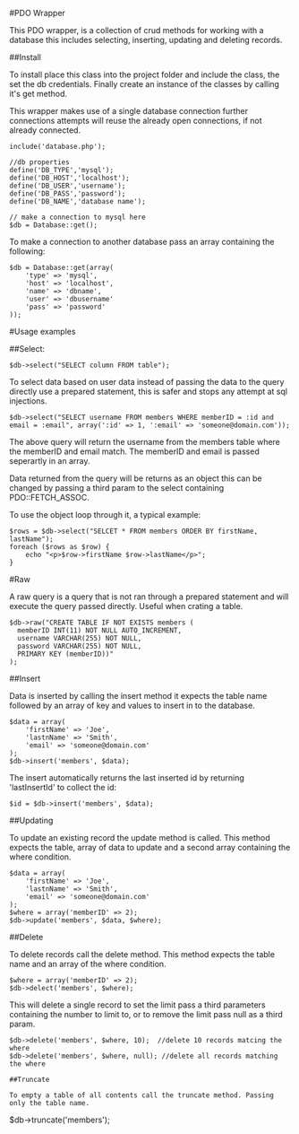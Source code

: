 #PDO Wrapper

This PDO wrapper, is a collection of crud methods for working with a database this includes selecting, inserting, updating and deleting records.

##Install

To install place this class into the project folder and include the class, the set the db credentials. Finally create an instance of the classes by calling it's get method.

This wrapper makes use of a single database connection further connections attempts will reuse the already open connections, if not already connected.

````
include('database.php');

//db properties
define('DB_TYPE','mysql');
define('DB_HOST','localhost');
define('DB_USER','username');
define('DB_PASS','password');
define('DB_NAME','database name');

// make a connection to mysql here
$db = Database::get();
````

To make a connection to another database pass an array containing the following:

````
$db = Database::get(array(
	'type' => 'mysql',
	'host' => 'localhost',
	'name' => 'dbname',
	'user' => 'dbusername'
	'pass' => 'password'
));
````

#Usage examples

##Select:

````
$db->select("SELECT column FROM table");
````

To select data based on user data instead of passing the data to the query directly use a prepared statement, this is safer and stops any attempt at sql injections.

````
$db->select("SELECT username FROM members WHERE memberID = :id and email = :email", array(':id' => 1, ':email' => 'someone@domain.com'));
````

The above query will return the username from the members table where the memberID and email match. The memberID and email is passed seperartly in an array.

Data returned from the query will be returns as an object this can be changed by passing a third param to the select containing PDO::FETCH_ASSOC.

To use the object loop through it, a typical example:

````
$rows = $db->select("SELCET * FROM members ORDER BY firstName, lastName");
foreach ($rows as $row) {
    echo "<p>$row->firstName $row->lastName</p>";
}
````

#Raw

A raw query is a query that is not ran through a prepared statement and will execute the query passed directly. Useful when crating a table.

````
$db->raw("CREATE TABLE IF NOT EXISTS members (
  memberID INT(11) NOT NULL AUTO_INCREMENT,
  username VARCHAR(255) NOT NULL,
  password VARCHAR(255) NOT NULL,
  PRIMARY KEY (memberID))"
);
````

##Insert

Data is inserted by calling the insert method it expects the table name followed by an array of key and values to insert in to the database.

````
$data = array(
    'firstName' => 'Joe',
    'lastnName' => 'Smith',
    'email' => 'someone@domain.com'
);
$db->insert('members', $data);
````

The insert automatically returns the last inserted id by returning 'lastInsertId' to collect the id:

````
$id = $db->insert('members', $data);
````

##Updating

To update an existing record the update method is called. This method expects the table, array of data to update and a second array containing the where condition.

````
$data = array(
    'firstName' => 'Joe',
    'lastnName' => 'Smith',
    'email' => 'someone@domain.com'
);
$where = array('memberID' => 2);
$db->update('members', $data, $where);
````

##Delete

To delete records call the delete method. This method expects the table name and an array of the where condition.

````
$where = array('memberID' => 2);
$db->delect('members', $where);
````

This will delete a single record to set the limit pass a third parameters containing the number to limit to, or to remove the limit pass null as a third param.

````
$db->delete('members', $where, 10);  //delete 10 records matcing the where
$db->delete('members', $where, null); //delete all records matching the where

##Truncate

To empty a table of all contents call the truncate method. Passing only the table name.

````
$db->truncate('members');
````




























